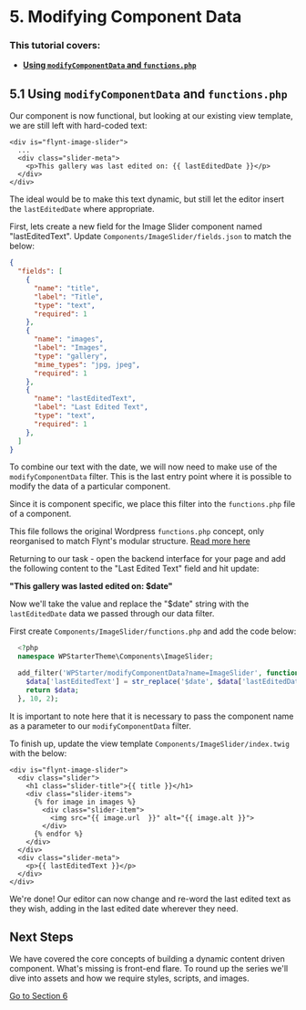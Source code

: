 # 5. Modifying Component Data

<div class="alert">
  <h3>This tutorial covers:</h3>
  <ul>
    <li><strong><a href="#51-using-modifycomponentdata-and-functionsphp">Using <code>modifyComponentData</code> and <code>functions.php</code></strong></a></li>
  </ul>
</div>

## 5.1 Using `modifyComponentData` and `functions.php`

Our component is now functional, but looking at our existing view template, we are still left with hard-coded text:

```twig
<div is="flynt-image-slider">
  ...
  <div class="slider-meta">
    <p>This gallery was last edited on: {{ lastEditedDate }}</p>
  </div>
</div>
```

The ideal would be to make this text dynamic, but still let the editor insert the `lastEditedDate` where appropriate.

First, lets create a new field for the Image Slider component named "lastEditedText". Update `Components/ImageSlider/fields.json` to match the below:

```json
{
  "fields": [
    {
      "name": "title",
      "label": "Title",
      "type": "text",
      "required": 1
    },
    {
      "name": "images",
      "label": "Images",
      "type": "gallery",
      "mime_types": "jpg, jpeg",
      "required": 1
    },
    {
      "name": "lastEditedText",
      "label": "Last Edited Text",
      "type": "text",
      "required": 1
    },
  ]
}
```

To combine our text with the date, we will now need to make use of the `modifyComponentData` filter. This is the last entry point where it is possible to modify the data of a particular component.

Since it is component specific, we place this filter into the `functions.php` file of a component.

<p class="source-note">This file follows the original Wordpress <code>functions.php</code> concept, only reorganised to match Flynt's modular structure. <a href="https://codex.wordpress.org/Functions_File_Explained" target="_blank">Read more here</a></p>

Returning to our task - open the backend interface for your page and add the following content to the "Last Edited Text" field and hit update:

**"This gallery was lasted edited on: $date"**

Now we'll take the value and replace the "$date" string with the `lastEditedDate` data we passed through our data filter.

First create `Components/ImageSlider/functions.php` and add the code below:

```php
  <?php
  namespace WPStarterTheme\Components\ImageSlider;

  add_filter('WPStarter/modifyComponentData?name=ImageSlider', function ($data) {
    $data['lastEditedText'] = str_replace('$date', $data['lastEditedDate'], $data['lastEditedText'])
    return $data;
  }, 10, 2);
```

It is important to note here that it is necessary to pass the component name as a parameter to our `modifyComponentData` filter.

To finish up, update the view template `Components/ImageSlider/index.twig` with the below:

```twig
<div is="flynt-image-slider">
  <div class="slider">
    <h1 class="slider-title">{{ title }}</h1>
    <div class="slider-items">
      {% for image in images %}
        <div class="slider-item">
          <img src="{{ image.url  }}" alt="{{ image.alt }}">
        </div>
      {% endfor %}
    </div>
  </div>
  <div class="slider-meta">
    <p>{{ lastEditedText }}</p>
  </div>
</div>
```

We're done! Our editor can now change and re-word the last edited text as they wish, adding in the last edited date wherever they need.

<div class="alert alert-steps">
  <h2>Next Steps</h2>

  <p>We have covered the core concepts of building a dynamic content driven component. What's missing is front-end flare. To round up the series we'll dive into assets and how we require styles, scripts, and images.</p>

  <p><a href="component-assets.md" class="btn btn-primary">Go to Section 6</a></p>
</div>
